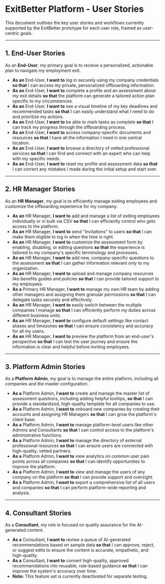 # ExitBetter Platform - User Stories

This document outlines the key user stories and workflows currently supported by the ExitBetter prototype for each user role, framed as user-centric goals.

---

## 1. End-User Stories

As an **End-User**, my primary goal is to receive a personalized, actionable plan to navigate my employment exit.

*   **As an** End-User, **I want to** log in securely using my company credentials **so that** I can access my private, personalized offboarding information.
*   **As an** End-User, **I want to** complete a profile and an assessment about my exit details **so that** the platform can generate a tailored action plan specific to my circumstances.
*   **As an** End-User, **I want to** see a visual timeline of my key deadlines and recommended tasks **so that** I can easily understand what I need to do and prioritize my actions.
*   **As an** End-User, **I want to** be able to mark tasks as complete **so that** I can track my progress through the offboarding process.
*   **As an** End-User, **I want to** access company-specific documents and resources **so that** I have all the information I need in one central location.
*   **As an** End-User, **I want to** browse a directory of vetted professional services **so that** I can find and connect with an expert who can help with my specific needs.
*   **As an** End-User, **I want to** reset my profile and assessment data **so that** I can correct any mistakes I made during the initial setup and start over.

---

## 2. HR Manager Stories

As an **HR Manager**, my goal is to efficiently manage exiting employees and customize the offboarding experience for my company.

*   **As an** HR Manager, **I want to** add and manage a list of exiting employees individually or in bulk via CSV **so that** I can efficiently control who gets access to the platform.
*   **As an** HR Manager, **I want to** send "invitations" to users **so that** I can make them eligible to log in when the time is right.
*   **As an** HR Manager, **I want to** customize the assessment form by enabling, disabling, or editing questions **so that** the experience is tailored to my company's specific terminology and processes.
*   **As an** HR Manager, **I want to** add new, company-specific questions to the assessment **so that** I can gather information relevant only to my organization.
*   **As an** HR Manager, **I want to** upload and manage company resources like benefits guides and policies **so that** I can provide tailored support to my employees.
*   **As a** Primary HR Manager, **I want to** manage my own HR team by adding other managers and assigning them granular permissions **so that** I can delegate tasks securely and effectively.
*   **As an** HR Manager, **I want to** easily switch between the multiple companies I manage **so that** I can efficiently perform my duties across different business units.
*   **As an** HR Manager, **I want to** configure default settings like contact aliases and timezones **so that** I can ensure consistency and accuracy for all my users.
*   **As an** HR Manager, **I want to** preview the platform from an end-user's perspective **so that** I can test the user journey and ensure the information is clear and helpful before inviting employees.

---

## 3. Platform Admin Stories

As a **Platform Admin**, my goal is to manage the entire platform, including all companies and the master configuration.

*   **As a** Platform Admin, **I want to** create and manage the master list of assessment questions, including adding helpful tooltips, **so that** I can provide a standardized, high-quality template for all companies to use.
*   **As a** Platform Admin, **I want to** onboard new companies by creating their accounts and assigning HR Managers **so that** I can grow the platform's client base.
*   **As a** Platform Admin, **I want to** manage platform-level users like other Admins and Consultants **so that** I can control access to the platform's administrative functions.
*   **As a** Platform Admin, **I want to** manage the directory of external professional resources **so that** I can ensure users are connected with high-quality, vetted partners.
*   **As a** Platform Admin, **I want to** view analytics on common user pain points across all companies **so that** I can identify opportunities to improve the platform.
*   **As a** Platform Admin, **I want to** view and manage the users of any company on the platform **so that** I can provide support and oversight.
*   **As a** Platform Admin, **I want to** export a comprehensive list of all users and companies **so that** I can perform platform-wide reporting and analysis.

---

## 4. Consultant Stories

As a **Consultant**, my role is focused on quality assurance for the AI-generated content.

*   **As a** Consultant, **I want to** review a queue of AI-generated recommendations based on sample data **so that** I can approve, reject, or suggest edits to ensure the content is accurate, empathetic, and high-quality.
*   **As a** Consultant, **I want to** convert high-quality, approved recommendations into reusable, rule-based guidance **so that** I can improve the system's accuracy over time.
*   **Note:** This feature set is currently deactivated for separate testing.

